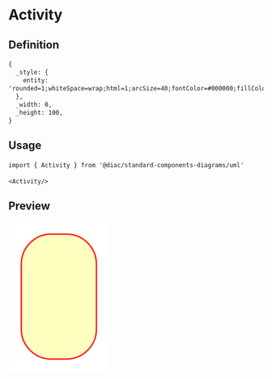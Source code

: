# Activity

## Definition

```
{
  _style: { 
    entity: 'rounded=1;whiteSpace=wrap;html=1;arcSize=40;fontColor=#000000;fillColor=#ffffc0;strokeColor=#ff0000;',
  },
  _width: 0,
  _height: 100,
}
```

## Usage

```
import { Activity } from '@diac/standard-components-diagrams/uml'

<Activity/>
```

## Preview

<img src="./activity.png" width="200"/>

